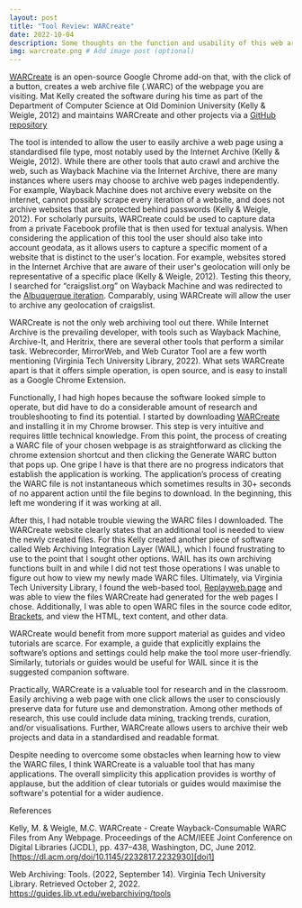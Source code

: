```yaml
---
layout: post
title: "Tool Review: WARCreate"
date: 2022-10-04 
description: Some thoughts on the function and usability of this web archiving tool.
img: warcreate.png # Add image post (optional)
---
```

[WARCreate][warcreate] is an open-source Google Chrome add-on that, with the click of a button, creates a web archive file (.WARC) of the webpage you are visiting. Mat Kelly created the software during his time as part of the Department of Computer Science at Old Dominion University (Kelly & Weigle, 2012) and maintains WARCreate and other projects via a [GitHub repository][github-warcreate] 

The tool is intended to allow the user to easily archive a web page using a standardised file type, most notably used by the Internet Archive (Kelly & Weigle, 2012). While there are other tools that auto crawl and archive the web, such as Wayback Machine via the Internet Archive, there are many instances where users may choose to archive web pages independently. For example, Wayback Machine does not archive every website on the internet, cannot possibly scrape every iteration of a website, and does not archive websites that are protected behind passwords (Kelly & Weigle, 2012). For scholarly pursuits, WARCreate could be used to capture data from a private Facebook profile that is then used for textual analysis. When considering the application of this tool the user should also take into account geodata, as it allows users to capture a specific moment of a website that is distinct to the user's location. For example, websites stored in the Internet Archive that are aware of their user's geolocation will only be representative of a specific place (Kelly & Weigle, 2012). Testing this theory, I searched for “craigslist.org” on Wayback Machine and was redirected to the [Albuquerque iteration][CL-alb]. Comparably, using WARCreate will allow the user to archive any geolocation of craigslist.

WARCreate is not the only web archiving tool out there. While Internet Archive is the prevailing developer, with tools such as Wayback Machine, Archive-It, and Heritrix, there are several other tools that perform a similar task. Webrecorder, MirrorWeb, and Web Curator Tool are a few worth mentioning (Virginia Tech University Library, 2022). What sets WARCreate apart is that it offers simple operation, is open source, and is easy to install as a Google Chrome Extension. 

Functionally, I had high hopes because the software looked simple to operate, but did have to do a considerable amount of research and troubleshooting to find its potential. I started by downloading [WARCreate][warcreate] and installing it in my Chrome browser. This step is very intuitive and requires little technical knowledge. From this point, the process of creating a WARC file of your chosen webpage is as straightforward as clicking the chrome extension shortcut and then clicking the Generate WARC button that pops up. One gripe I have is that there are no progress indicators that establish the application is working. The application’s process of creating the WARC file is not instantaneous which sometimes results in 30+ seconds of no apparent action until the file begins to download. In the beginning, this left me wondering if it was working at all.  

After this, I had notable trouble viewing the WARC files I downloaded. The WARCreate website clearly states that an additional tool is needed to view the newly created files. For this Kelly created another piece of software called Web Archiving Integration Layer (WAIL), which I found frustrating to use to the point that I sought other options. WAIL has its own archiving functions built in and while I did not test those operations I was unable to figure out how to view my newly made WARC files. Ultimately, via Virginia Tech University Library, I found the web-based tool, [Replayweb.page][replayweb] and was able to view the files WARCreate had generated for the web pages I chose. Additionally, I was able to open WARC files in the source code editor, [Brackets][brackets], and view the HTML, text content, and other data. 

WARCreate would benefit from more support material as guides and video tutorials are scarce. For example, a guide that explicitly explains the software’s options and settings could help make the tool more user-friendly. Similarly, tutorials or guides would be useful for WAIL since it is the suggested companion software.

Practically, WARCreate is a valuable tool for research and in the classroom. Easily archiving a web page with one click allows the user to consciously preserve data for future use and demonstration. Among other methods of research, this use could include data mining, tracking trends, curation, and/or visualisations. Further, WARCreate allows users to archive their web projects and data in a standardised and readable format. 

Despite needing to overcome some obstacles when learning how to view the WARC files, I think WARCreate is a valuable tool that has many applications. The overall simplicity this application provides is worthy of applause, but the addition of clear tutorials or guides would maximise the software's potential for a wider audience.

References

Kelly, M. & Weigle, M.C. WARCreate - Create Wayback-Consumable WARC Files from Any Webpage. Proceedings of the ACM/IEEE Joint Conference on Digital Libraries (JCDL), pp. 437–438, Washington, DC, June 2012. [https://dl.acm.org/doi/10.1145/2232817.2232930][doi1] 

Web Archiving: Tools. (2022, September 14). Virginia Tech University Library. Retrieved October 2, 2022. https://guides.lib.vt.edu/webarchiving/tools

[github-warcreate]: https://github.com/machawk1 
[CL-alb]: https://web.archive.org/web/20220930051917/https://albuquerque.craigslist.org/
[warcreate]: http://warcreate.com 
[replayweb]: https://replayweb.page/
[brackets]: https://brackets.io/ 
[doi1]: https://dl.acm.org/doi/10.1145/2232817.2232930
